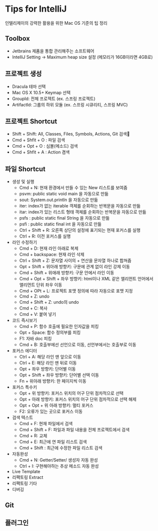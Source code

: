 # Tips for IntelliJ
인텔리제이의 강력한 활용을 위한 Mac OS 기준의 팁 정리

## Toolbox
- Jetbrains 제품을 통합 관리해주는 소프트웨어
- IntelliJ Setting -> Maximum heap size 설정 (메모리가 16GB이라면 4GB로)

## 프로젝트 생성
- Dracula 테마 선택
- Mac OS X 10.5+ Keymap 선택
- GroupId: 전체 프로젝트 (ex. 스프링 프로젝트)
- ArtifactId: 그룹의 하위 모듈 (ex. 스프링 시큐리티, 스프링 MVC)

## 프로젝트 Shortcut
- Shift + Shift: All, Classes, Files, Symbols, Actions, Git 검색
- Cmd + Shfit + O : 파일 검색
- Cmd + Opt + O : 심볼(메소드) 검색
- Cmd + Shfit + A : Action 겸색

## 파일 Shortcut
- 생성 및 실행
  - Cmd + N: 현재 환경에서 만들 수 있는 New 리스트를 보여줌
  - psvm: public static void main 을 자동으로 만듦
  - sout: System.out.println 을 자동으로 만듦
  - iter: index가 없는 iterable 객체를 순회하는 반복문을 자동으로 만듦
  - itar: index가 있는 리스트 형태 객체를 순회하는 반복문을 자동으로 만듦
  - psfs : public static final String 을 자동으로 만듦
  - psfi : public static final int 을 자동으로 만듦
  - Ctrl + Shift + R: 오른쪽 상단의 설정에 표기되는 현재 포커스를 실행
  - Ctrl + R: 이전 포커스를 실행
- 라인 수정하기
  - Cmd + D: 현재 라인 아래로 복제
  - Cmd + backspace: 현재 라인 삭제
  - Ctrl + Shift + Z: 문자열 사이의 + 연산을 문자열 하나로 합쳐줌
  - Opt + Shift + 위아래 방향키: 구문에 관계 없이 라인 강제 이동
  - Cmd + Shift + 위애래 방향키: 구문 안에서 라인 이동
  - Cmd + Opt + Shift + 좌우 방향키: html이나 XML 같은 엘리먼트 언어에서 앨리먼트 단위 좌우 이동
  - Cmd + OPt + L: 프로젝트 포맷 정의에 따라 자동으로 포맷 지정
  - Cmd + Z: undo
  - Cmd + Shift + Z: undo의 undo
  - Cmd + C: 복사
  - Cmd + V: 붙여 넣기
- 코드 즉시보기
  - Cmd + P: 함수 호출에 필요한 인자값을 피킹
  - Opt + Space: 함수 정의부를 피킹
  - F1: 자바 doc 피킹
  - Cmd + B: 호출부에선 선언으로 이동, 선언부에서는 호출부로 이동
- 포커스 에디터
  - Ctrl + A: 해당 라인 맨 앞으로 이동
  - Ctrl + E: 해당 라인 맨 뒤로 이동
  - Opt + 좌우 방향키: 단어별 이동
  - Opt + Shift + 좌우 방향키: 단어별 선택 이동
  - Fn + 위아래 방향키: 한 페이지씩 이동
- 포커스 특수키
  - Opt + 위 방향키: 포커스 위치의 어구 단위 점차적으로 선택
  - Opt + 아래 방향키: 포커스 위치의 어구 단위 점차적으로 선택 해제
  - Opt + Opt + 위 아래 방향키: 멀티 포커스
  - F2: 오류가 있는 곳으로 포커스 이동
- 검색 텍스트
  - Cmd + F: 현재 파일에서 검색
  - Cmd + Shift + F: 파일과 파일 내용을 전체 프로젝트에서 검색
  - Cmd + R: 교체
  - Cmd + E: 최근에 연 파일 리스트 검색
  - Cmd + Shift : 최근에 수정한 파일 리스트 검색
- 자동완성
  - Cmd + N: Getter/Setter/ 생성자 자동 완성
  - Ctrl + I: 구현해야하는 추상 메소드 자동 완성
- Live Template
- 리팩토링 Extract
- 리팩토링 기타
- 디버깅

## Git

## 플러그인
